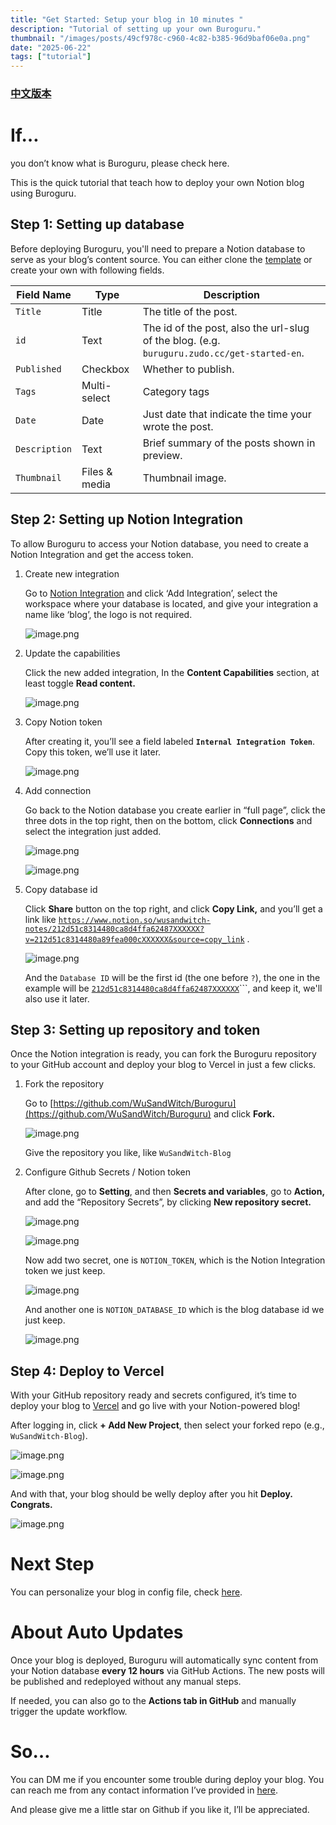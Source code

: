 ```yaml
---
title: "Get Started: Setup your blog in 10 minutes "
description: "Tutorial of setting up your own Buroguru."
thumbnail: "/images/posts/49cf978c-c960-4c82-b385-96d9baf06e0a.png"
date: "2025-06-22"
tags: ["tutorial"]
---
```


### [中文版本](https://buroguru.zudo.cc/posts/get-started-zh)


# If…


you don’t know what is Buroguru, please check here.


This is the quick tutorial that teach how to deploy your own Notion blog using Buroguru.


## Step 1: Setting up database


Before deploying Buroguru, you'll need to prepare a Notion database to serve as your blog’s content source. You can either clone the [template](/21ad51c831448068b621f3b5def5dd2d) or create your own with following fields.


| Field Name    | Type          | Description                                                                                 |
| ------------- | ------------- | ------------------------------------------------------------------------------------------- |
| `Title`       | Title         | The title of the post.                                                                      |
| `id`          | Text          | The id of the post, also the url-slug of the blog. (e.g. `buruguru.zudo.cc/get-started-en`. |
| `Published`   | Checkbox      | Whether to publish.                                                                         |
| `Tags`        | Multi-select  | Category tags                                                                               |
| `Date`        | Date          | Just date that indicate the time your wrote the post.                                       |
| `Description` | Text          | Brief summary of the posts shown in preview.                                                |
| `Thumbnail`   | Files & media | Thumbnail image.                                                                            |


## Step 2: Setting up Notion Integration


To allow Buroguru to access your Notion database, you need to create a Notion Integration and get the access token.

1. Create new integration

	Go to [Notion Integration](https://www.notion.so/profile/integrations) and click ‘Add Integration’, select the workspace where your database is located, and give your integration a name like ‘blog’, the logo is not required.


	![image.png](/images/posts/4a825138-a4eb-436f-9753-a9c46022b694.png)

2. Update the capabilities

	Click the new added integration, In the **Content Capabilities** section, at least toggle **Read content.**


	![image.png](/images/posts/6b05f2c2-b5f2-4ae2-a7b3-9d403bdda95a.png)

3. Copy Notion token

	After creating it, you’ll see a field labeled **`Internal Integration Token`**. Copy this token, we’ll use it later.


	![image.png](/images/posts/6fd7f6f8-2aad-4003-a617-3afcd44dfe6e.png)

4. Add connection

	Go back to the Notion database you create earlier in “full page”, click the three dots in the top right, then on the bottom, click **Connections** and select the integration just added.


	![image.png](/images/posts/d0833bfe-8fe9-4d14-adcf-6109e3f14930.png)


	![image.png](/images/posts/d942aec3-dae5-442b-87d0-c8d20a126170.png)

5. Copy database id

	Click **Share** button on the top right, and click **Copy Link,** and you’ll get a link like [`https://www.notion.so/wusandwitch-notes/212d51c8314480ca8d4ffa62487XXXXXX?v=212d51c8314480a89fea000cXXXXXX&source=copy_link`](https://www.notion.so/wusandwitch-notes/212d51c8314480ca8d4ffa624873e734?v=212d51c8314480a89fea000c43f4e73f) .


	![image.png](/images/posts/09c2a5ce-c706-41af-96ef-3c0acf8200dc.png)


	And the `Database ID` will be the first id (the one before `?`), the one in the example will be  [`212d51c8314480ca8d4ffa62487XXXXXX`](https://www.notion.so/wusandwitch-notes/212d51c8314480ca8d4ffa624873e734?v=212d51c8314480a89fea000c43f4e73f)```, and keep it, we'll also use it later.


## Step 3: Setting up repository and token


Once the Notion integration is ready, you can fork the Buroguru repository to your GitHub account and deploy your blog to Vercel in just a few clicks.

1. Fork the repository

	Go to [https://github.com/WuSandWitch/Buroguru](https://github.com/WuSandWitch/Buroguru) and click **Fork.**


	![image.png](/images/posts/21a49fdb-5420-43ea-8b26-947607829338.png)


	Give the repository you like, like `WuSandWitch-Blog`

2. Configure Github Secrets /  Notion token

	After clone, go to **Setting**, and then **Secrets and variables**, go to **Action,** and add the “Repository Secrets”, by clicking **New repository secret.**


	![image.png](/images/posts/6da3c4d3-9e13-4106-b660-4f6f9e9af873.png)


	![image.png](/images/posts/7573ca16-3b6d-4f04-9a83-a548875774f1.png)


	Now add two secret, one is `NOTION_TOKEN`, which is the Notion Integration token we just keep.


	![image.png](/images/posts/39559da6-aa21-4101-bca3-7b1d98f584ac.png)


	And another one is `NOTION_DATABASE_ID` which is the blog database id we just keep.


	![image.png](/images/posts/dd8075ed-4b76-4f0b-9c2c-fcd0a433f0ac.png)


## Step 4: Deploy to Vercel


With your GitHub repository ready and secrets configured, it’s time to deploy your blog to [Vercel](https://vercel.com/) and go live with your Notion-powered blog!


After logging in, click **+ Add New Project**, then select your forked repo (e.g., `WuSandWitch-Blog`).


![image.png](/images/posts/b581341a-c8bc-4a47-9e96-d4fd796bd53e.png)


![image.png](/images/posts/0d15653c-8a4d-42cf-8b49-96fbee80482f.png)


And with that, your blog should be welly deploy after you hit **Deploy. Congrats.**


![image.png](/images/posts/7527c22e-ec6f-4a82-a01f-e1f2103d18c7.png)


# Next Step


You can personalize your blog in config file, check [here](https://buroguru.zudo.cc/posts/config-guide-en).


# About Auto Updates


Once your blog is deployed, Buroguru will automatically sync content from your Notion database **every 12 hours** via GitHub Actions. The new posts will be published and redeployed without any manual steps.


If needed, you can also go to the **Actions tab in GitHub** and manually trigger the update workflow.


# So…


You can DM me if you encounter some trouble during deploy your blog. You can reach me from any contact information I’ve provided in [here](https://wusandwitch.zudo.cc/).


And please give me a little star on Github if you like it, I’ll be appreciated.

